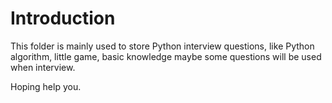 # Introduction

This folder is mainly used to store Python interview questions, like Python algorithm, little game, basic knowledge maybe some questions will be used when interview. 

Hoping help you.

